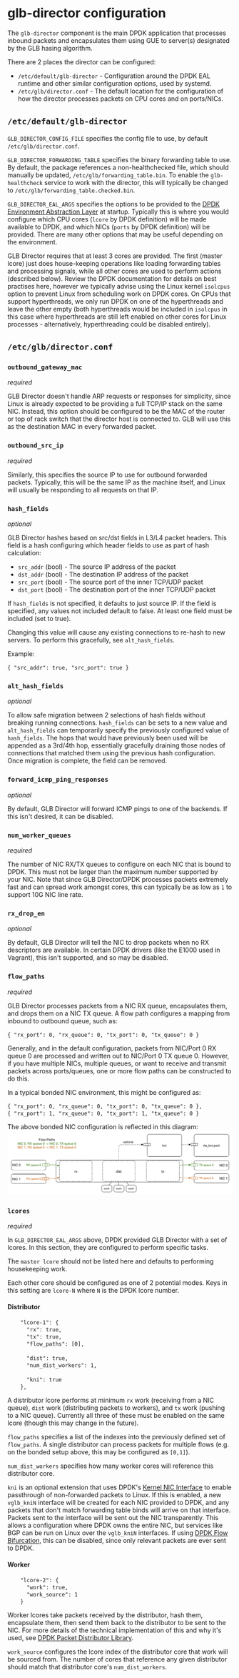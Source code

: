 # glb-director configuration

The `glb-director` component is the main DPDK application that processes inbound packets and encapsulates them using GUE to server(s) designated by the GLB hasing algorithm. 

There are 2 places the director can be configured:
 * `/etc/default/glb-director` - Configuration around the DPDK EAL runtime and other similar configuration options, used by systemd.
 * `/etc/glb/director.conf` - The default location for the configuration of how the director processes packets on CPU cores and on ports/NICs.

## `/etc/default/glb-director`

`GLB_DIRECTOR_CONFIG_FILE` specifies the config file to use, by default `/etc/glb/director.conf`.

`GLB_DIRECTOR_FORWARDING_TABLE` specifies the binary forwarding table to use. By default, the package references a non-healthchecked file, which should manually be updated, `/etc/glb/forwarding_table.bin`. To enable the `glb-healthcheck` service to work with the director, this will typically be changed to `/etc/glb/forwarding_table.checked.bin`.

`GLB_DIRECTOR_EAL_ARGS` specifies the options to be provided to the [DPDK Environment Abstraction Layer](https://doc.dpdk.org/guides/prog_guide/env_abstraction_layer.html) at startup. Typically this is where you would configure which CPU cores (`lcore` by DPDK definition) will be made available to DPDK, and which NICs (`ports` by DPDK definition) will be provided. There are many other options that may be useful depending on the environment.

GLB Director requires that at least 3 cores are provided. The first (master lcore) just does house-keeping operations like loading forwarding tables and processing signals, while all other cores are used to perform actions (described below). Review the DPDK documentation for details on best practises here, however we typically advise using the Linux kernel `isolcpus` option to prevent Linux from scheduling work on DPDK cores. On CPUs that support hyperthreads, we only run DPDK on one of the hyperthreads and leave the other empty (both hyperthreads would be included in `isolcpus` in this case where hyperthreads are still left enabled on other cores for Linux processes - alternatively, hyperthreading could be disabled entirely).

## `/etc/glb/director.conf`

### `outbound_gateway_mac`

_required_

GLB Director doesn't handle ARP requests or responses for simplicity, since Linux is already expected to be providing a full TCP/IP stack on the same NIC. Instead, this option should be configured to be the MAC of the router or top of rack switch that the director host is connected to. GLB will use this as the destination MAC in every forwarded packet.

### `outbound_src_ip`

_required_

Similarly, this specifies the source IP to use for outbound forwarded packets. Typically, this will be the same IP as the machine itself, and Linux will usually be responding to all requests on that IP.

### `hash_fields`

_optional_

GLB Director hashes based on src/dst fields in L3/L4 packet headers. This field is a hash configuring which header fields to use as part of hash calculation:
 * `src_addr` (bool) - The source IP address of the packet
 * `dst_addr` (bool) - The destination IP address of the packet
 * `src_port` (bool) - The source port of the inner TCP/UDP packet
 * `dst_port` (bool) - The destination port of the inner TCP/UDP packet

If `hash_fields` is not specified, it defaults to just source IP. If the field is specified, any values not included default to false. At least one field must be included (set to true).

Changing this value will cause any existing connections to re-hash to new servers. To perform this gracefully, see `alt_hash_fields`.

Example:
```
{ "src_addr": true, "src_port": true }
```

### `alt_hash_fields`

_optional_

To allow safe migration between 2 selections of hash fields without breaking running connections. `hash_fields` can be sets to a new value and `alt_hash_fields` can temporarily specify the previously configured value of `hash_fields`. The hops that would have previously been used will be appended as a 3rd/4th hop, essentially gracefully draining those nodes of connections that matched them using the previous hash configuration. Once migration is complete, the field can be removed.

### `forward_icmp_ping_responses`

_optional_

By default, GLB Director will forward ICMP pings to one of the backends. If this isn't desired, it can be disabled.

### `num_worker_queues`

_required_

The number of NIC RX/TX queues to configure on each NIC that is bound to DPDK. This must not be larger than the maximum number supported by your NIC. Note that since GLB Director/DPDK processes packets extremely fast and can spread work amongst cores, this can typically be as low as `1` to support 10G NIC line rate.

### `rx_drop_en`

_optional_

By default, GLB Director will tell the NIC to drop packets when no RX descriptors are available. In certain DPDK drivers (like the E1000 used in Vagrant), this isn't supported, and so may be disabled.

### `flow_paths`

_required_

GLB Director processes packets from a NIC RX queue, encapsulates them, and drops them on a NIC TX queue. A flow path configures a mapping from inbound to outbound queue, such as:
```
{ "rx_port": 0, "rx_queue": 0, "tx_port": 0, "tx_queue": 0 }
```

Generally, and in the default configuration, packets from NIC/Port 0 RX queue 0 are processed and written out to NIC/Port 0 TX queue 0. However, if you have multiple NICs, multiple queues, or want to receive and transmit packets across ports/queues, one or more flow paths can be constructed to do this.

In a typical bonded NIC environment, this might be configured as:
```
{ "rx_port": 0, "rx_queue": 0, "tx_port": 0, "tx_queue": 0 },
{ "rx_port": 1, "rx_queue": 0, "tx_port": 1, "tx_queue": 0 }
```

The above bonded NIC configuration is reflected in this diagram:
![Flow Paths diagram](./images/flow-paths.png)

### `lcores`

_required_

In `GLB_DIRECTOR_EAL_ARGS` above, DPDK provided GLB Director with a set of lcores. In this section, they are configured to perform specific tasks.

The `master lcore` should not be listed here and defaults to performing housekeeping work.

Each other core should be configured as one of 2 potential modes. Keys in this setting are `lcore-N` where `N` is the DPDK lcore number.

#### Distributor

```
    "lcore-1": {
      "rx": true,
      "tx": true,
      "flow_paths": [0],

      "dist": true,
      "num_dist_workers": 1,

      "kni": true
    },
```

A distributor lcore performs at minimum `rx` work (receiving from a NIC queue), `dist` work (distributing packets to workers), and `tx` work (pushing to a NIC queue). Currently all three of these must be enabled on the same lcore (though this may change in the future).

`flow_paths` specifies a list of the indexes into the previously defined set of `flow_paths`. A single distributor can process packets for multiple flows (e.g. on the bonded setup above, this may be configured as `[0,1]`).

`num_dist_workers` specifies how many worker cores will reference this distributor core.

`kni` is an optional extension that uses DPDK's [Kernel NIC Interface](https://doc.dpdk.org/guides/prog_guide/kernel_nic_interface.html) to enable passthrough of non-forwarded packets to Linux. If this is enabled, a new `vglb_kniN` interface will be created for each NIC provided to DPDK, and any packets that don't match forwarding table binds will arrive on that interface. Packets sent to the interface will be sent out the NIC transparently. This allows a configuration where DPDK owns the entire NIC, but services like BGP can be run on Linux over the `vglb_kniN` interfaces. If using [DPDK Flow Bifurcation](https://doc.dpdk.org/guides/howto/flow_bifurcation.html), this can be disabled, since only relevant packets are ever sent to DPDK.

#### Worker

```
    "lcore-2": {
      "work": true,
      "work_source": 1
    }
```

Worker lcores take packets received by the distributor, hash them, encapsulate them, then send them back to the distributor to be sent to the NIC. For more details of the technical implementation of this and why it's used, see [DPDK Packet Distributor Library](https://doc.dpdk.org/guides/prog_guide/packet_distrib_lib.html).

`work_source` configures the lcore index of the distributor core that work will be sourced from. The number of cores that reference any given distributor should match that distributor core's `num_dist_workers`.
